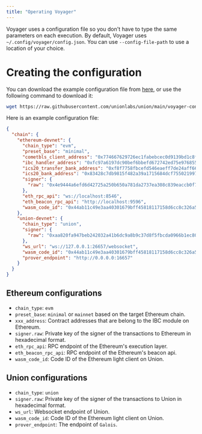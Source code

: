 ```yaml
---
title: "Operating Voyager"
---
```


Voyager uses a configuration file so you don't have to type the same parameters on each execution.
By default, Voyager uses `~/.config/voyager/config.json`. You can use `--config-file-path` to use a location of your choice.

# Creating the configuration

You can download the example configuration file from [here](https://github.com/unionlabs/union/blob/main/voyager-config.json),
or use the following command to download it:

```bash
wget https://raw.githubusercontent.com/unionlabs/union/main/voyager-config.json
```

Here is an example configuration file:

```json
{
  "chain": {
    "ethereum-devnet": {
      "chain_type": "evm",
      "preset_base": "minimal",
      "cometbls_client_address": "0x774667629726ec1fabebcec0d9139bd1c8f72a23",
      "ibc_handler_address": "0xfc97a6197dc90bef6bbefd672742ed75e9768553",
      "ics20_transfer_bank_address": "0xf8f7758fbcefd546eaeff7de24aff666b6228e73",
      "ics20_bank_address": "0x83428c7db9815f482a39a1715684dcf755021997",
      "signer": {
        "raw": "0x4e9444a6efd6d42725a250b650a781da2737ea308c839eaccb0f7f3dbd2fea77"
      },
      "eth_rpc_api": "ws://localhost:8546",
      "eth_beacon_rpc_api": "http://localhost:9596",
      "wasm_code_id": "0x44ab11c49e3aa40301679bff45818117158d6cc8c326a5bafa69089709c3d13e"
    },
    "union-devnet": {
      "chain_type": "union",
      "signer": {
        "raw": "0xaa820fa947beb242032a41b6dc9a8b9c37d8f5fbcda0966b1ec80335b10a7d6f"
      },
      "ws_url": "ws://127.0.0.1:26657/websocket",
      "wasm_code_id": "0x44ab11c49e3aa40301679bff45818117158d6cc8c326a5bafa69089709c3d13e",
      "prover_endpoint": "http://0.0.0.0:16657"
    }
  }
}
```

## Ethereum configurations

- `chain_type`: `evm`
- `preset_base`: `minimal` or `mainnet` based on the target Ethereum chain.
- `xxx_address`: Contract addresses that are belong to the IBC module on Ethereum.
- `signer.raw`: Private key of the signer of the transactions to Ethereum in hexadecimal format.
- `eth_rpc_api`: RPC endpoint of the Ethereum's execution layer.
- `eth_beacon_rpc_api`: RPC endpoint of the Ethereum's beacon api.
- `wasm_code_id`: Code ID of the Ethereum light client on Union.

## Union configurations

- `chain_type`: `union`
- `signer.raw`: Private key of the signer of the transactions to Union in hexadecimal format.
- `ws_url`: Websocket endpoint of Union.
- `wasm_code_id`: Code ID of the Ethereum light client on Union.
- `prover_endpoint`: The endpoint of `Galois`.
